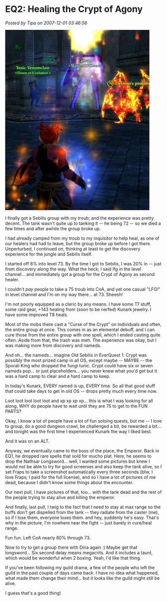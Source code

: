 # EQ2: Healing the Crypt of Agony

*Posted by Tipa on 2007-12-01 03:46:56*

![eq2 dera sebilis kunark “crypt of agony” inquisitor emperor](../../../uploads/2007/12/everquest2-2007-12-01-01-47-14-26.jpg)

I finally got a Sebilis group with my troub; and the experience was pretty decent. The tank wasn't quite up to tanking it -- he being 72 -- so we died a few times and after awhile the group broke up.

I had already camped from my troub to my inquisitor to help heal, as one of our healers had had to leave, but the group broke up before I got there. Unperturbed, I continued on, thinking at least to get the discovery experience for the jungle and Sebilis itself.

I started off 8% into level 73. By the time I got to Sebilis, I was 20% in -- just from discovery along the way. What the heck; I said lfg in the level channel... and immediately got a group for the Crypt of Agony as second healer.

I couldn't *pay* people to take a 75 troub into CoA, and yet one casual "LFG!" in level channel and I'm on my way there... at 73. Sheesh!

I'm not poorly equipped as a cleric by any means. I have some T7 stuff, some raid gear, +143 healing from (soon to be nerfed) Kunark jewelry. I have some improved T8 heals.

Most of the mobs there cast a "Curse of the Crypt" on individuals and often, the entire group at once. This comes in as an elemental debuff, and I can cure those from the entire group with one spell, which I ended casting quite often. Aside from that, the trash was meh. The experience was okay, but I was making more from discovery and nameds.

And oh... the nameds... imagine Old Sebilis in EverQuest 1. Crypt was possibly the most prized camp in all OS, except maybe -- MAYBE -- the Sporali King who dropped the fungi tunic. Crypt could have six or seven nameds pop... or just placeholders... you never knew what you'd get but it was a hard camp to clear and a hard camp to keep.

In today's Kunark, EVERY named is up, EVERY time. So all that good stuff that could take days to get in old OS -- drops pretty much every time now.

Loot loot loot loot loot and xp xp xp xp... this is what I was looking for all along. WHY do people have to wait until they are 75 to get to the FUN PARTS?

Okay, I know a lot of people have a lot of fun soloing quests, but me -- I love to group, do a good dungeon crawl, be challenged a bit, be rewarded a bit... and tonight was the first time I experienced Kunark the way I liked best.

And it was on an ALT.

Anyway, we eventually came to the boss of the place, the Emperor. Back in EQ1, he dropped rare spells that sold for mucho plat. Here, he seems to drop the Nathsar Longsword... well, I wanted some pictures but knew I would not be able to try for good screenies and also keep the tank alive, so I set Fraps to take a screenshot automatically every three seconds (btw, I love Fraps; I paid for the full license), and so I have a lot of pictures of me dead, because I didn't know some things about the encounter.

Our next pull, I have pictures of that, too... with the tank dead and the rest of the people trying to stay alive and killing the emperor.

And finally, last pull, I twig to the fact that I need to stay at max range so the buffs don't get dispelled from the tank -- they radiate from the caster (me), so if I lose them, everyone loses them. and hey, suddenly he's easy. That's why in the picture, I'm nowhere near the fight -- just barely in cure/heal range.

Fun fun. Left CoA nearly 80% through 73.

Now to try to get a group there with Dina again :) Maybe get that longsword... Six second delay means megacrits. And it includes a taunt, which would be wonderful when 2 boxing. Yeah, I'd like that thing.

If you've been following my guild drama, a few of the people who left the guild in the past couple of days came back. I have no idea what happened, what made them change their mind... but it looks like the guild might still be alive.

I guess that's a good thing!

